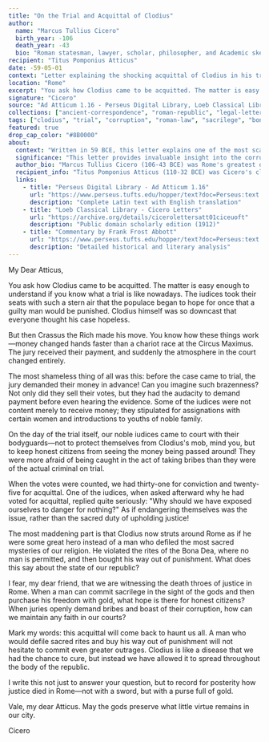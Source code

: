 ```yaml
---
title: "On the Trial and Acquittal of Clodius"
author:
  name: "Marcus Tullius Cicero"
  birth_year: -106
  death_year: -43
  bio: "Roman statesman, lawyer, scholar, philosopher, and Academic skeptic who played a critical role in the late Roman Republic"
recipient: "Titus Pomponius Atticus"
date: -59-05-01
context: "Letter explaining the shocking acquittal of Clodius in his trial for sacrilege at the Bona Dea festival, revealing corruption in Roman courts"
location: "Rome"
excerpt: "You ask how Clodius came to be acquitted. The matter is easy enough to understand if you know what a trial is like nowadays."
signature: "Cicero"
source: "Ad Atticum 1.16 - Perseus Digital Library, Loeb Classical Library (1912), Project Gutenberg. Cross-verified in multiple manuscript traditions."
collections: ["ancient-correspondence", "roman-republic", "legal-letters"]
tags: ["clodius", "trial", "corruption", "roman-law", "sacrilege", "bona-dea", "republic"]
featured: true
drop_cap_color: "#8B0000"
about:
  context: "Written in 59 BCE, this letter explains one of the most scandalous trials in Roman history. Clodius had been caught disguised as a woman at the sacred Bona Dea festival, but was acquitted through massive bribery, setting the stage for his later persecution of Cicero."
  significance: "This letter provides invaluable insight into the corruption that plagued the late Roman Republic. Clodius would later become Cicero's greatest enemy, forcing him into exile in 58 BCE. The letter demonstrates how justice could be bought in Rome."
  author_bio: "Marcus Tullius Cicero (106-43 BCE) was Rome's greatest orator and a defender of republican government. His extensive correspondence provides our best source for understanding the collapse of the Roman Republic."
  recipient_info: "Titus Pomponius Atticus (110-32 BCE) was Cicero's closest friend and confidant. An Epicurean philosopher and wealthy businessman, he remained politically neutral while providing Cicero with both friendship and financial support."
  links:
    - title: "Perseus Digital Library - Ad Atticum 1.16"
      url: "https://www.perseus.tufts.edu/hopper/text?doc=Perseus:text:1999.02.0022:text%3DA:book%3D1:letter%3D16"
      description: "Complete Latin text with English translation"
    - title: "Loeb Classical Library - Cicero Letters"
      url: "https://archive.org/details/cicerolettersatt01ciceuoft"
      description: "Public domain scholarly edition (1912)"
    - title: "Commentary by Frank Frost Abbott"
      url: "https://www.perseus.tufts.edu/hopper/text?doc=Perseus:text:1999.04.0076:coll%3DA:book%3D1:letter%3D16"
      description: "Detailed historical and literary analysis"
---
```


My Dear Atticus,

You ask how Clodius came to be acquitted. The matter is easy enough to understand if you know what a trial is like nowadays. The iudices took their seats with such a stern air that the populace began to hope for once that a guilty man would be punished. Clodius himself was so downcast that everyone thought his case hopeless.

But then Crassus the Rich made his move. You know how these things work—money changed hands faster than a chariot race at the Circus Maximus. The jury received their payment, and suddenly the atmosphere in the court changed entirely.

The most shameless thing of all was this: before the case came to trial, the jury demanded their money in advance! Can you imagine such brazenness? Not only did they sell their votes, but they had the audacity to demand payment before even hearing the evidence. Some of the iudices were not content merely to receive money; they stipulated for assignations with certain women and introductions to youths of noble family.

On the day of the trial itself, our noble iudices came to court with their bodyguards—not to protect themselves from Clodius's mob, mind you, but to keep honest citizens from seeing the money being passed around! They were more afraid of being caught in the act of taking bribes than they were of the actual criminal on trial.

When the votes were counted, we had thirty-one for conviction and twenty-five for acquittal. One of the iudices, when asked afterward why he had voted for acquittal, replied quite seriously: "Why should we have exposed ourselves to danger for nothing?" As if endangering themselves was the issue, rather than the sacred duty of upholding justice!

The most maddening part is that Clodius now struts around Rome as if he were some great hero instead of a man who defiled the most sacred mysteries of our religion. He violated the rites of the Bona Dea, where no man is permitted, and then bought his way out of punishment. What does this say about the state of our republic?

I fear, my dear friend, that we are witnessing the death throes of justice in Rome. When a man can commit sacrilege in the sight of the gods and then purchase his freedom with gold, what hope is there for honest citizens? When juries openly demand bribes and boast of their corruption, how can we maintain any faith in our courts?

Mark my words: this acquittal will come back to haunt us all. A man who would defile sacred rites and buy his way out of punishment will not hesitate to commit even greater outrages. Clodius is like a disease that we had the chance to cure, but instead we have allowed it to spread throughout the body of the republic.

I write this not just to answer your question, but to record for posterity how justice died in Rome—not with a sword, but with a purse full of gold.

Vale, my dear Atticus. May the gods preserve what little virtue remains in our city.

Cicero